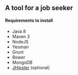 ## A tool for a job seeker

#### Requirements to install
* Java 8
* Maven 3
* NodeJS
* Yeoman
* Grunt
* Bower
* MongoDB
* [JHipster](https://jhipster.github.io/) (optional)